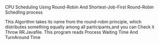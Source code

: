 CPU Scheduling Using Round-Robin And Shortest-Job-First
Round-Robin Schedling process



This Algorithm takes its name from the round-robin principle, which distributes something equally among all participants,and you can Check it Throw RR.Javafile. This program reads Process Waiting Time And TurnAround Time

